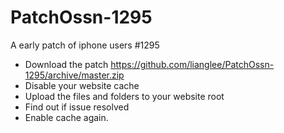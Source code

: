 # PatchOssn-1295
A early patch of iphone users #1295

* Download the patch https://github.com/lianglee/PatchOssn-1295/archive/master.zip
* Disable your website cache
* Upload the files and folders to your website root
* Find out if issue resolved
* Enable cache again.

